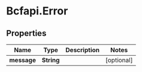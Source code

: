 # Bcfapi.Error

## Properties
Name | Type | Description | Notes
------------ | ------------- | ------------- | -------------
**message** | **String** |  | [optional] 



